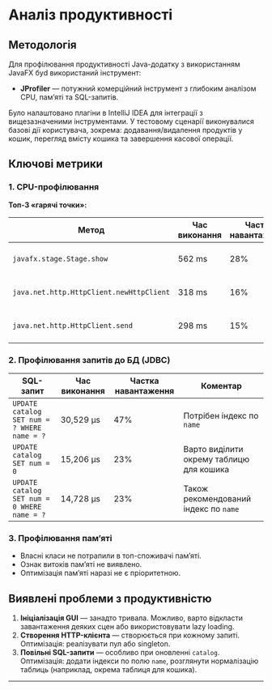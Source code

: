 # Аналіз продуктивності

## Методологія

Для профілювання продуктивності Java-додатку з використанням JavaFX буd використаний інструмент:

- **JProfiler** — потужний комерційний інструмент з глибоким аналізом CPU, памʼяті та SQL-запитів.

Було налаштовано плагіни в IntelliJ IDEA для інтеграції з вищезазначеними інструментами. У тестовому сценарії виконувалися базові дії користувача, зокрема: додавання/видалення продуктів у кошик, перегляд вмісту кошика та завершення касової операції.

## Ключові метрики

### 1. CPU-профілювання

**Топ-3 «гарячі точки»:**

| Метод                                   | Час виконання | Частка навантаження | Коментар |
|----------------------------------------|----------------|---------------------|----------|
| `javafx.stage.Stage.show`              | 562 ms         | 28%                 | Повільне створення/рендеринг GUI |
| `java.net.http.HttpClient.newHttpClient` | 318 ms         | 16%                 | Варто повторно використовувати HTTP-клієнт |
| `java.net.http.HttpClient.send`        | 298 ms         | 15%                 | Потрібна оптимізація HTTP-запитів |

### 2. Профілювання запитів до БД (JDBC)

| SQL-запит                                        | Час виконання | Частка навантаження | Коментар |
|--------------------------------------------------|----------------|---------------------|----------|
| `UPDATE catalog SET num = ? WHERE name = ?`     | 30,529 µs      | 47%                 | Потрібен індекс по `name` |
| `UPDATE catalog SET num = 0`                    | 15,206 µs      | 23%                 | Варто виділити окрему таблицю для кошика |
| `UPDATE catalog SET num = 0 WHERE name = ?`     | 14,728 µs      | 23%                 | Також рекомендований індекс по `name` |

### 3. Профілювання памʼяті

- Власні класи не потрапили в топ-споживачі памʼяті.
- Ознак витоків памʼяті не виявлено.
- Оптимізація памʼяті наразі не є пріоритетною.

## Виявлені проблеми з продуктивністю

1. **Ініціалізація GUI** — занадто тривала. Можливо, варто відкласти завантаження деяких сцен або використовувати lazy loading.
2. **Створення HTTP-клієнта** — створюється при кожному запиті. Оптимізація: реалізувати пул або singleton.
3. **Повільні SQL-запити** — особливо при оновленні `catalog`. Оптимізація: додати індекси по полю `name`, розглянути нормалізацію таблиць (наприклад, окрема таблиця для кошика).

---

